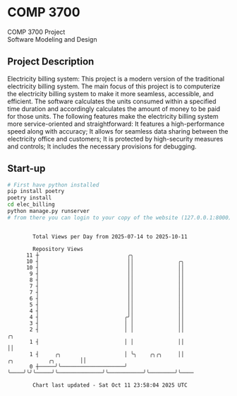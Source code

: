# COMP 3700
COMP 3700 Project  
Software Modeling and Design
## Project Description
Electricity billing system: This project is a modern version of the traditional electricity billing system. The main focus of this project is to computerize the electricity billing system to make it more seamless, accessible, and efficient. The software calculates the units consumed within a specified time duration and accordingly calculates the amount of money to be paid for those units. The following features make the electricity billing system more service-oriented and straightforward: It features a high-performance speed along with accuracy; It allows for seamless data sharing between the electricity office and customers; It is protected by high-security measures and controls; It includes the necessary provisions for debugging.

## Start-up
```bash
# First have python installed
pip install poetry
poetry install
cd elec_billing
python manage.py runserver
# from there you can login to your copy of the website (127.0.0.1:8000), default creds are admin/admin
```

```

        Total Views per Day from 2025-07-14 to 2025-10-11

        Repository Views
      11 ┼                            ╭╮
      10 ┤                            ││              ╭╮
      10 ┤                            ││              ││
       9 ┤                            ││              ││
       8 ┤                            ││              ││
       7 ┤                            ││              ││
       7 ┤                            ││              ││
       6 ┤                            ││              ││
       5 ┤                            ││              ││
       4 ┤                            ││              ││
       4 ┤                           ╭╯│              ││
       3 ┤                           │ │              ││
       2 ┤                           │ │              ││                                     ╭╮
       1 ┤                           │ │              ││                                     ││
       1 ┤     ╭╮                    │ ╰╮    ╭╮╭╮     ││              ╭╮           ╭╮        ││
       0 ┼─────╯╰────────────────────╯  ╰────╯╰╯╰─────╯╰──────────────╯╰───────────╯╰────────╯╰────

        Chart last updated - Sat Oct 11 23:58:04 2025 UTC
        
```
